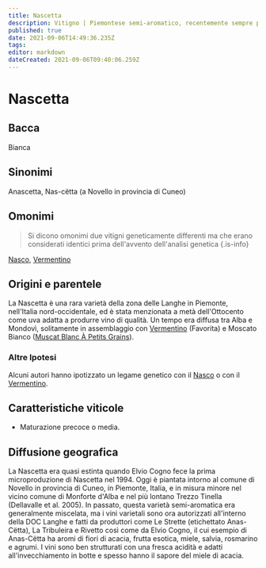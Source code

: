 ```yaml
---
title: Nascetta
description: Vitigno | Piemontese semi-aromatico, recentemente sempre più vinificato come varietale.
published: true
date: 2021-09-06T14:49:36.235Z
tags: 
editor: markdown
dateCreated: 2021-09-06T09:40:06.259Z
---
```


# Nascetta

## Bacca
Bianca

## Sinonimi
Anascetta, Nas-cëtta (a Novello in provincia di Cuneo)

## Omonimi
> Si dicono omonimi due vitigni geneticamente differenti ma che erano considerati identici prima dell'avvento dell'analisi genetica
{.is-info}

[Nasco](/vitigni/Italia/nasco), [Vermentino](/vitigni/Italia/vermentino)

## Origini e parentele
La Nascetta è una rara varietà della zona delle Langhe in Piemonte, nell'Italia nord-occidentale, ed è stata menzionata a metà dell'Ottocento come uva adatta a produrre vino di qualità. Un tempo era diffusa tra Alba e Mondovì, solitamente in assemblaggio con [Vermentino](/vitigni/Italia/vermentino)
(Favorita) e Moscato Bianco ([Muscat Blanc À Petits Grains](/vitigni/Francia/bacca-bianca/muscat-blanc-a-petit-grains)).

### Altre Ipotesi

Alcuni autori hanno ipotizzato un legame genetico con il [Nasco](/vitigni/Italia/nasco) o con il [Vermentino](/vitigni/Italia/vermentino).

## Caratteristiche viticole

- Maturazione precoce o media.

## Diffusione geografica


La Nascetta era quasi estinta quando Elvio Cogno fece la prima microproduzione di Nascetta nel 1994. Oggi è piantata intorno al comune di Novello in provincia di Cuneo, in Piemonte, Italia, e in misura minore nel vicino comune di Monforte d'Alba e nel più lontano Trezzo Tinella (Dellavalle et al. 2005). In passato, questa varietà semi-aromatica era generalmente miscelata, ma i vini varietali sono ora autorizzati all'interno della DOC Langhe e fatti da produttori come Le Strette (etichettato Anas-Cëtta), La Tribuleira e Rivetto così come da Elvio Cogno, il cui esempio di Anas-Cëtta ha aromi di fiori di acacia, frutta esotica, miele, salvia, rosmarino e agrumi. I vini sono ben strutturati con una fresca acidità e adatti all'invecchiamento in botte e spesso hanno il sapore del miele di acacia.